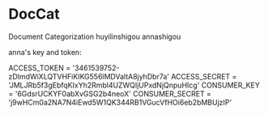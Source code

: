 # DocCat
Document Categorization
huyilinshigou
annashigou

anna's key and token:

ACCESS_TOKEN = '3461539752-zDImdWiXLQTVHFiKIKG556lMDValtA8jyhDbr7a'
ACCESS_SECRET = 'JMLJRb5f3gEbfqKIxYh2Rmbl4UZWQIjUPxdNjQnpuHIcg'
CONSUMER_KEY = '6GdsrUCKYF0abXvGSG2b4neoX'
CONSUMER_SECRET = 'j9wHCm0a2NA7N4iEwd5W1QK344RB1VGucVfHOi6eb2bMBUjzIP'